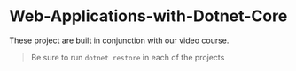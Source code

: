 # Web-Applications-with-Dotnet-Core

These project are built in conjunction with our video course.

> Be sure to run `dotnet restore` in each of the projects
